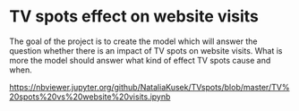 # TV spots effect on website visits

The goal of the project is to create the model which will answer the question whether there is an impact of TV spots on website visits. What is more the model should answer what kind of effect TV spots cause and when.

https://nbviewer.jupyter.org/github/NataliaKusek/TVspots/blob/master/TV%20spots%20vs%20website%20visits.ipynb
